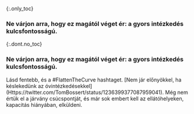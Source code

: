 {:.only_toc} 
 ###  Ne várjon arra, hogy ez magától véget ér: a gyors intézkedés kulcsfontosságú. 

 {:.dont.no_toc} 
 ###  Ne várjon arra, hogy ez magától véget ér: a gyors intézkedés kulcsfontosságú. 

  Lásd fentebb, és a #FlattenTheCurve hashtaget. [Nem jár előnyökkel, ha késlekedünk az óvintézkedésekkel] (Https://twitter.com/TomBossert/status/1236399377087959041). Még nem értük el a járvány csúcspontját, és már sok embert kell az ellátóhelyeken, kapacitás hiányában, elküldeni. 
